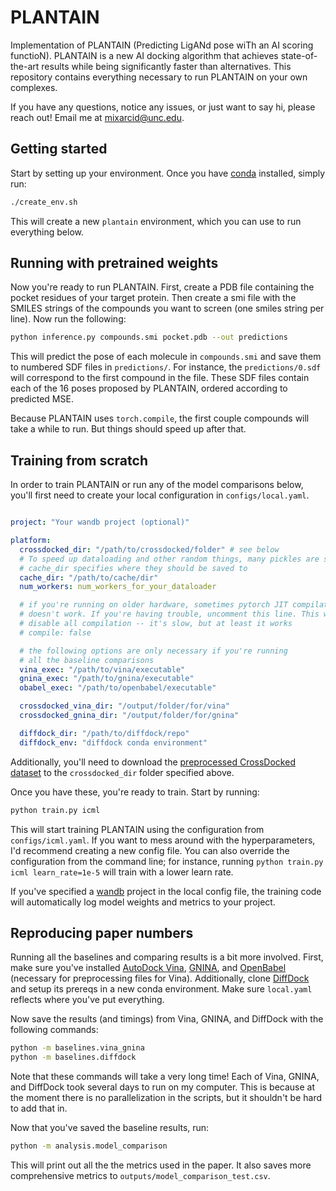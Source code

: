 # PLANTAIN

Implementation of PLANTAIN (Predicting LigANd pose wiTh an AI scoring functioN). PLANTAIN is a new AI docking algorithm that achieves state-of-the-art results while being significantly faster than alternatives. This repository contains everything necessary to run PLANTAIN on your own complexes.

If you have any questions, notice any issues, or just want to say hi, please reach out! Email me at [mixarcid@unc.edu](mailto:mixarcid@unc.edu).

## Getting started

Start by setting up your environment. Once you have [conda](https://docs.conda.io) installed, simply run:
```bash
./create_env.sh
```
This will create a new `plantain` environment, which you can use to run everything below.

## Running with pretrained weights

Now you're ready to run PLANTAIN. First, create a PDB file containing the pocket residues of your target protein. Then create a smi file with the SMILES strings of the compounds you want to screen (one smiles string per line). Now run the following:

```bash
python inference.py compounds.smi pocket.pdb --out predictions
```

This will predict the pose of each molecule in `compounds.smi` and save them to numbered SDF files in `predictions/`. For instance, the `predictions/0.sdf` will correspond to the first compound in the file. These SDF files contain each of the 16 poses proposed by PLANTAIN, ordered according to predicted MSE.

Because PLANTAIN uses `torch.compile`, the first couple compounds will take a while to run. But things should speed up after that.

## Training from scratch

In order to train PLANTAIN or run any of the model comparisons below, you'll first need to create your local configuration in `configs/local.yaml`.

```yaml

project: "Your wandb project (optional)"

platform:
  crossdocked_dir: "/path/to/crossdocked/folder" # see below
  # To speed up dataloading and other random things, many pickles are saved.
  # cache_dir specifies where they should be saved to
  cache_dir: "/path/to/cache/dir"
  num_workers: num_workers_for_your_dataloader

  # if you're running on older hardware, sometimes pytorch JIT compilation
  # doesn't work. If you're having trouble, uncomment this line. This will
  # disable all compilation -- it's slow, but at least it works
  # compile: false

  # the following options are only necessary if you're running
  # all the baseline comparisons
  vina_exec: "/path/to/vina/executable"
  gnina_exec: "/path/to/gnina/executable"
  obabel_exec: "/path/to/openbabel/executable"

  crossdocked_vina_dir: "/output/folder/for/vina"
  crossdocked_gnina_dir: "/output/folder/for/gnina"

  diffdock_dir: "/path/to/diffdock/repo"
  diffdock_env: "diffdock conda environment"

```

Additionally, you'll need to download the [preprocessed CrossDocked dataset](https://storage.googleapis.com/plantain_data/CrossDockedPreproc.tar.gz) to the `crossdocked_dir` folder specified above.

Once you have these, you're ready to train. Start by running:
```bash
python train.py icml
```
This will start training PLANTAIN using the configuration from `configs/icml.yaml`. If you want to mess around with the hyperparameters, I'd recommend creating a new config file. You can also override the configuration from the command line; for instance, running `python train.py icml learn_rate=1e-5` will train with a lower learn rate.

If you've specified a [wandb](wandb.ai/) project in the local config file, the training code will automatically log model weights and metrics to your project.

## Reproducing paper numbers

Running all the baselines and comparing results is a bit more involved. First, make sure you've installed [AutoDock Vina](https://vina.scripps.edu/), [GNINA](https://github.com/gnina/gnina), and [OpenBabel](https://openbabel.org/wiki/Main_Page) (necessary for preprocessing files for Vina). Additionally, clone [DiffDock](https://github.com/gcorso/DiffDock) and setup its prereqs in a new conda environment. Make sure `local.yaml` reflects where you've put everything.

Now save the results (and timings) from Vina,  GNINA, and DiffDock with the following commands:
```bash
python -m baselines.vina_gnina
python -m baselines.diffdock
```
Note that these commands will take a very long time! Each of Vina, GNINA, and DiffDock took several days to run on my computer. This is because at the moment there is no parallelization in the scripts, but it shouldn't be hard to add that in.

Now that you've saved the baseline results, run:
```bash
python -m analysis.model_comparison
```
This will print out all the the metrics used in the paper. It also saves more comprehensive metrics to `outputs/model_comparison_test.csv`.